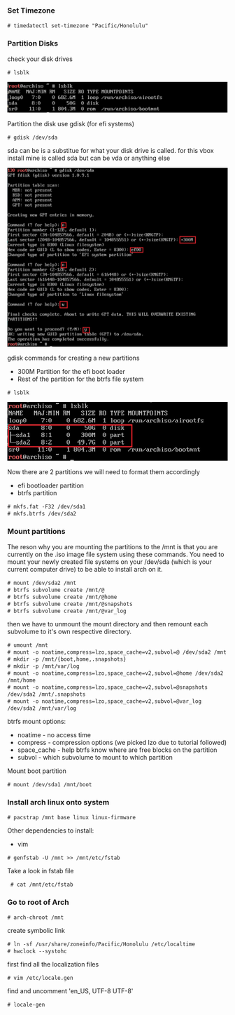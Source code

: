 ### Set Timezone 
```console
# timedatectl set-timezone "Pacific/Honolulu"
```
### Partition Disks 
check your disk drives
```console 
# lsblk 
```
![lsblk output](/assets/screenshot_1.jpg)

Partition the disk 
use gdisk (for efi systems) 
```console
# gdisk /dev/sda
```
sda can be is a substitue for what your disk drive is called. for this vbox install mine is called sda but can be vda or anything else 

![gdisk](/assets/screenshot_2.jpg)

gdisk commands for creating a new partitions 
- 300M Partition for the efi boot loader
- Rest of the partition for the btrfs file system 

```console
# lsblk
```
![lsblk_2](/assets/screenshot_3.jpg)

Now there are 2 partitions we will need to format them accordingly
- efi bootloader partition
- btrfs partition

```console
# mkfs.fat -F32 /dev/sda1
# mkfs.btrfs /dev/sda2
```

### Mount partitions
The reson why you are mounting the partitions to the /mnt is that you are currently on the .iso image file system using these commands. You need to mount your newly created file systems on your /dev/sda (which is your current computer drive) to be able to install arch on it. 

```console
# mount /dev/sda2 /mnt
# btrfs subvolume create /mnt/@
# btrfs subvolume create /mnt/@home
# btrfs subvolume create /mnt/@snapshots
# btrfs subvolume create /mnt/@var_log
```

then we have to unmount the mount directory and then remount each subvolume to it's own respective directory. 

```console
# umount /mnt
# mount -o noatime,compress=lzo,space_cache=v2,subvol=@ /dev/sda2 /mnt
# mkdir -p /mnt/{boot,home,.snapshots}
# mkdir -p /mnt/var/log
# mount -o noatime,compress=lzo,space_cache=v2,subvol=@home /dev/sda2 /mnt/home
# mount -o noatime,compress=lzo,space_cache=v2,subvol=@snapshots /dev/sda2 /mnt/.snapshots
# mount -o noatime,compress=lzo,space_cache=v2,subvol=@var_log /dev/sda2 /mnt/var/log
```


btrfs mount options: 
- noatime - no access time 
- compress - compression options (we picked lzo due to tutorial followed)
- space_cache - help btrfs know where are free blocks on the partition
- subvol - which subvolume to mount to which partition


Mount boot partition
```console
# mount /dev/sda1 /mnt/boot
```

### Install arch linux onto system

```console
# pacstrap /mnt base linux linux-firmware
```

Other dependencies to install: 
- vim

```console
# genfstab -U /mnt >> /mnt/etc/fstab
```

Take a look in fstab file 
```console
 # cat /mnt/etc/fstab
```

### Go to root of Arch 
```console
# arch-chroot /mnt
```

create symbolic link 
```console
# ln -sf /usr/share/zoneinfo/Pacific/Honolulu /etc/localtime
# hwclock --systohc
```

first find all the localization files

```console
# vim /etc/locale.gen
```

find and uncomment 'en_US, UTF-8 UTF-8'
```console
# locale-gen
```





















